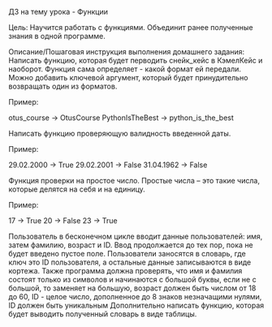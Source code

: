 ДЗ на тему урока - Функции

Цель:
Научится работать с функциями.
Объединит ранее полученные знания в одной программе.


Описание/Пошаговая инструкция выполнения домашнего задания:
Написать функцию, которая будет перводить снейк_кейс в КэмелКейс и наоборот. Функция сама определяет - какой формат ей передали. Можно добавить ключевой аргумент, который будет принудительно возвращать один из форматов.

Пример:

otus_course -> OtusCourse
PythonIsTheBest -> python_is_the_best

Написать функцию проверяющую валидность введенной даты.

Пример:

29.02.2000 -> True
29.02.2001 -> False
31.04.1962 -> False

Функция проверки на простое число. Простые числа – это такие числа, которые делятся на себя и на единицу.

Пример:

17 -> True
20 -> False
23 -> True

Пользователь в бесконечном цикле вводит данные пользователей: имя, затем фамилию, возраст и ID. Ввод продолжается до тех пор, пока не будет введено пустое поле. Пользователи заносятся в словарь, где ключ это ID пользователя, а остальные данные записываются в виде кортежа. Также программа должна проверять, что имя и фамилия состоят только из символов и начинаются с большой буквы, если не с большой, то заменяет на большую, возраст должен быть числом от 18 до 60, ID - целое число, дополненное до 8 знаков незначащими нулями, ID должен быть уникальным
Дополнительно написать функцию, которая будет выводить полученный словарь в виде таблицы.
